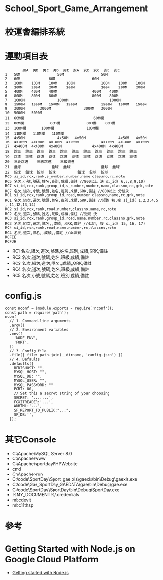 # School_Sport_Game_Arrangement
# 校運會編排系統

# 運動項目表

```
		男A	男B	男C	男D	男E	女A	女B	女C	女D	女E
1	50M					50M					50M
2	60M				60M					60M	
3	100M	100M	100M	100M			100M	100M	100M		
4	200M	200M	200M	200M			200M	200M	200M		
5	400M	400M	400M				400M	400M			
6	800M	800M	800M				800M	800M			
7	1000M				1000M					1000M	
8	1500M	1500M	1500M	1500M			1500M	1500M	1500M		
9	3000M		3000M				3000M	3000M			
10	5000M	5000M									
11	60M欄								60M欄		
12	80M欄			80M欄			80M欄	80M欄			
13	100M欄		100M欄				100M欄				
14	110M欄	110M欄	110M欄								
15	4x50M				4x50M	4x50M				4x50M	4x50M
16	4x100M	4x100M	4x100M	4x100M			4x100M	4x100M	4x100M		
17	4x400M	4x400M	4x400M				4x400M	4x400M			
18	跳高	跳高	跳高	跳高	跳高	跳高	跳高	跳高	跳高	跳高	跳高
19	跳遠	跳遠	跳遠	跳遠	跳遠	跳遠	跳遠	跳遠	跳遠	跳遠	跳遠
20	三級跳遠	三級跳遠	三級跳遠								
21	壘球				壘球	壘球				壘球	壘球
22	鉛球	鉛球	鉛球	鉛球			鉛球	鉛球	鉛球		
RC5 si_id,rcx,rank,s_number,number,name,classno,rc,note
RC5 名次,小號,號碼,姓名,班別,成績,備註 //800以上 決 si_id( 6,7,8,9,10)
RC7 si_id,rcx,rank,group_id,s_number,number,name,classno,rc,grk,note
RC7 名次,組次,小號,號碼,姓名,班別,成績,GRK,備註 //800以上 分組決
RC1 si_id,rcx,rank,group_id,road,number,classno,name,rc,grk,note
RC1 名次,組次,道次,號碼,姓名,班別,成績,GRK,備註 //短跑 初,複 si_id( 1,2,3,4,5 , 11,12,13,14)
RC2 si_id,rcx,rank,road,number,classno,name,rc,note
RC2 名次,道次,號碼,姓名,班級,成績,備註 //短跑 決
RC3 si_id,rcx,rank,group_id,road,name,number,rc,classno,grk,note
RC3 名次,組次,道次,隊名,,成績,,GRK,備註 //4x初, 複 si_id( 15, 16, 17)
RC4 si_id,rcx,rank,road,name,number,rc,classno,note
RC4 名次,道次,隊名,,成績,,備註 //4x決賽
RCFIE
RCFJH
```

- RC1	名次,組次,道次,號碼,姓名,班別,成績,GRK,備註
- RC2	名次,道次,號碼,姓名,班級,成績,備註
- RC3	名次,組次,道次,隊名,,成績,,GRK,備註
- RC4	名次,道次,號碼,姓名,班級,成績,備註
- RC5	名次,小號,號碼,姓名,班別,成績,備註


# config.js

```
const nconf = (module.exports = require('nconf'));
const path = require('path');
nconf
  // 1. Command-line arguments
  .argv()
  // 2. Environment variables
  .env([
    'NODE_ENV',
    'PORT',
  ])
  // 3. Config file
  .file({ file: path.join(__dirname, 'config.json') })
  // 4. Defaults
  .defaults({
    REDISHOST: "",
    MYSQL_HOST: "",
    MYSQL_DB: "",
    MYSQL_USER: "",
    MYSQL_PASSWORD: "",
    PORT: 80,
    // Set this a secret string of your choosing
    SECRET: '.......',
    FOXITREADER:'...',
    WKHTML:'...',
    SP_REPORT_TO_PUBLIC:"...",
    SP_DB:'',
  });
```

# 其它Console
- C:/Apache/MySQL Server 8.0
- C:/Apache/www
- C:/Apache/sportdayPHPWebsite
- cmd
- C:/Apache>run
- C:\code\SportDay\Sport_gae_xls\gaexls\bin\Debug\gaexls.exe
- C:\code\Gae_SportDay_GAEDATA\gae\bin\Debug\gae.exe
- C:\code\SportDay\SportDay\bin\Debug\SportDay.exe
- %MY_DOCUMENT%/.credentials
- mbcdevit
- mbc11thsp


# 參考
# Getting Started with Node.js on Google Cloud Platform
* [Getting started with Node.js](https://cloud.google.com/nodejs/getting-started)